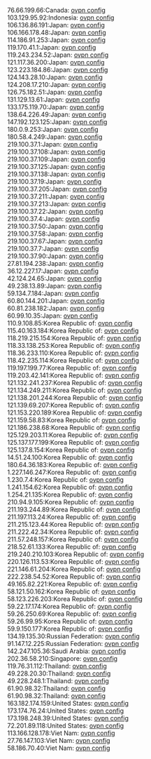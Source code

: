 76.66.199.66:Canada: [ovpn config](vpn/76_66_199_66.ovpn)  
103.129.95.92:Indonesia: [ovpn config](vpn/103_129_95_92.ovpn)  
106.136.86.191:Japan: [ovpn config](vpn/106_136_86_191.ovpn)  
106.166.178.48:Japan: [ovpn config](vpn/106_166_178_48.ovpn)  
114.186.91.253:Japan: [ovpn config](vpn/114_186_91_253.ovpn)  
119.170.41.1:Japan: [ovpn config](vpn/119_170_41_1.ovpn)  
119.243.234.52:Japan: [ovpn config](vpn/119_243_234_52.ovpn)  
121.117.36.200:Japan: [ovpn config](vpn/121_117_36_200.ovpn)  
123.223.184.86:Japan: [ovpn config](vpn/123_223_184_86.ovpn)  
124.143.28.10:Japan: [ovpn config](vpn/124_143_28_10.ovpn)  
124.208.17.210:Japan: [ovpn config](vpn/124_208_17_210.ovpn)  
126.75.182.51:Japan: [ovpn config](vpn/126_75_182_51.ovpn)  
131.129.13.61:Japan: [ovpn config](vpn/131_129_13_61.ovpn)  
133.175.119.70:Japan: [ovpn config](vpn/133_175_119_70.ovpn)  
138.64.226.49:Japan: [ovpn config](vpn/138_64_226_49.ovpn)  
147.192.123.125:Japan: [ovpn config](vpn/147_192_123_125.ovpn)  
180.0.9.253:Japan: [ovpn config](vpn/180_0_9_253.ovpn)  
180.58.4.249:Japan: [ovpn config](vpn/180_58_4_249.ovpn)  
219.100.37.1:Japan: [ovpn config](vpn/219_100_37_1.ovpn)  
219.100.37.108:Japan: [ovpn config](vpn/219_100_37_108.ovpn)  
219.100.37.109:Japan: [ovpn config](vpn/219_100_37_109.ovpn)  
219.100.37.125:Japan: [ovpn config](vpn/219_100_37_125.ovpn)  
219.100.37.138:Japan: [ovpn config](vpn/219_100_37_138.ovpn)  
219.100.37.19:Japan: [ovpn config](vpn/219_100_37_19.ovpn)  
219.100.37.205:Japan: [ovpn config](vpn/219_100_37_205.ovpn)  
219.100.37.211:Japan: [ovpn config](vpn/219_100_37_211.ovpn)  
219.100.37.213:Japan: [ovpn config](vpn/219_100_37_213.ovpn)  
219.100.37.22:Japan: [ovpn config](vpn/219_100_37_22.ovpn)  
219.100.37.4:Japan: [ovpn config](vpn/219_100_37_4.ovpn)  
219.100.37.50:Japan: [ovpn config](vpn/219_100_37_50.ovpn)  
219.100.37.58:Japan: [ovpn config](vpn/219_100_37_58.ovpn)  
219.100.37.67:Japan: [ovpn config](vpn/219_100_37_67.ovpn)  
219.100.37.7:Japan: [ovpn config](vpn/219_100_37_7.ovpn)  
219.100.37.90:Japan: [ovpn config](vpn/219_100_37_90.ovpn)  
27.81.194.238:Japan: [ovpn config](vpn/27_81_194_238.ovpn)  
36.12.227.17:Japan: [ovpn config](vpn/36_12_227_17.ovpn)  
42.124.24.65:Japan: [ovpn config](vpn/42_124_24_65.ovpn)  
49.238.13.89:Japan: [ovpn config](vpn/49_238_13_89.ovpn)  
59.134.7.184:Japan: [ovpn config](vpn/59_134_7_184.ovpn)  
60.80.144.201:Japan: [ovpn config](vpn/60_80_144_201.ovpn)  
60.81.238.182:Japan: [ovpn config](vpn/60_81_238_182.ovpn)  
60.99.10.35:Japan: [ovpn config](vpn/60_99_10_35.ovpn)  
110.9.108.85:Korea Republic of: [ovpn config](vpn/110_9_108_85.ovpn)  
115.40.163.184:Korea Republic of: [ovpn config](vpn/115_40_163_184.ovpn)  
118.219.215.154:Korea Republic of: [ovpn config](vpn/118_219_215_154.ovpn)  
118.33.138.253:Korea Republic of: [ovpn config](vpn/118_33_138_253.ovpn)  
118.36.233.110:Korea Republic of: [ovpn config](vpn/118_36_233_110.ovpn)  
118.42.235.114:Korea Republic of: [ovpn config](vpn/118_42_235_114.ovpn)  
119.197.199.77:Korea Republic of: [ovpn config](vpn/119_197_199_77.ovpn)  
119.203.42.141:Korea Republic of: [ovpn config](vpn/119_203_42_141.ovpn)  
121.132.241.237:Korea Republic of: [ovpn config](vpn/121_132_241_237.ovpn)  
121.134.249.211:Korea Republic of: [ovpn config](vpn/121_134_249_211.ovpn)  
121.138.201.244:Korea Republic of: [ovpn config](vpn/121_138_201_244.ovpn)  
121.139.69.207:Korea Republic of: [ovpn config](vpn/121_139_69_207.ovpn)  
121.153.220.189:Korea Republic of: [ovpn config](vpn/121_153_220_189.ovpn)  
121.159.58.83:Korea Republic of: [ovpn config](vpn/121_159_58_83.ovpn)  
121.186.238.68:Korea Republic of: [ovpn config](vpn/121_186_238_68.ovpn)  
125.129.203.11:Korea Republic of: [ovpn config](vpn/125_129_203_11.ovpn)  
125.137.177.199:Korea Republic of: [ovpn config](vpn/125_137_177_199.ovpn)  
125.137.8.154:Korea Republic of: [ovpn config](vpn/125_137_8_154.ovpn)  
14.51.24.100:Korea Republic of: [ovpn config](vpn/14_51_24_100.ovpn)  
180.64.36.183:Korea Republic of: [ovpn config](vpn/180_64_36_183.ovpn)  
1.227.146.247:Korea Republic of: [ovpn config](vpn/1_227_146_247.ovpn)  
1.230.7.4:Korea Republic of: [ovpn config](vpn/1_230_7_4.ovpn)  
1.241.154.62:Korea Republic of: [ovpn config](vpn/1_241_154_62.ovpn)  
1.254.21.135:Korea Republic of: [ovpn config](vpn/1_254_21_135.ovpn)  
210.94.9.105:Korea Republic of: [ovpn config](vpn/210_94_9_105.ovpn)  
211.193.244.89:Korea Republic of: [ovpn config](vpn/211_193_244_89.ovpn)  
211.197.113.24:Korea Republic of: [ovpn config](vpn/211_197_113_24.ovpn)  
211.215.123.44:Korea Republic of: [ovpn config](vpn/211_215_123_44.ovpn)  
211.222.42.34:Korea Republic of: [ovpn config](vpn/211_222_42_34.ovpn)  
211.57.248.157:Korea Republic of: [ovpn config](vpn/211_57_248_157.ovpn)  
218.52.61.133:Korea Republic of: [ovpn config](vpn/218_52_61_133.ovpn)  
219.240.210.103:Korea Republic of: [ovpn config](vpn/219_240_210_103.ovpn)  
220.126.113.53:Korea Republic of: [ovpn config](vpn/220_126_113_53.ovpn)  
221.146.61.204:Korea Republic of: [ovpn config](vpn/221_146_61_204.ovpn)  
222.238.54.52:Korea Republic of: [ovpn config](vpn/222_238_54_52.ovpn)  
49.165.82.221:Korea Republic of: [ovpn config](vpn/49_165_82_221.ovpn)  
58.121.50.162:Korea Republic of: [ovpn config](vpn/58_121_50_162.ovpn)  
58.123.226.203:Korea Republic of: [ovpn config](vpn/58_123_226_203.ovpn)  
59.22.17.174:Korea Republic of: [ovpn config](vpn/59_22_17_174.ovpn)  
59.26.250.69:Korea Republic of: [ovpn config](vpn/59_26_250_69.ovpn)  
59.26.99.95:Korea Republic of: [ovpn config](vpn/59_26_99_95.ovpn)  
59.9.150.177:Korea Republic of: [ovpn config](vpn/59_9_150_177.ovpn)  
134.19.135.30:Russian Federation: [ovpn config](vpn/134_19_135_30.ovpn)  
91.147.12.225:Russian Federation: [ovpn config](vpn/91_147_12_225.ovpn)  
142.247.105.36:Saudi Arabia: [ovpn config](vpn/142_247_105_36.ovpn)  
202.36.58.210:Singapore: [ovpn config](vpn/202_36_58_210.ovpn)  
119.76.31.112:Thailand: [ovpn config](vpn/119_76_31_112.ovpn)  
49.228.20.30:Thailand: [ovpn config](vpn/49_228_20_30.ovpn)  
49.228.248.1:Thailand: [ovpn config](vpn/49_228_248_1.ovpn)  
61.90.98.32:Thailand: [ovpn config](vpn/61_90_98_32.ovpn)  
61.90.98.32:Thailand: [ovpn config](vpn/61_90_98_32.ovpn)  
163.182.174.159:United States: [ovpn config](vpn/163_182_174_159.ovpn)  
173.174.76.24:United States: [ovpn config](vpn/173_174_76_24.ovpn)  
173.198.248.39:United States: [ovpn config](vpn/173_198_248_39.ovpn)  
72.201.89.118:United States: [ovpn config](vpn/72_201_89_118.ovpn)  
113.166.128.178:Viet Nam: [ovpn config](vpn/113_166_128_178.ovpn)  
27.76.147.103:Viet Nam: [ovpn config](vpn/27_76_147_103.ovpn)  
58.186.70.40:Viet Nam: [ovpn config](vpn/58_186_70_40.ovpn)  

